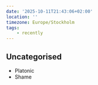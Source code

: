 ```yaml
---
date: '2025-10-11T21:43:06+02:00'
location: ''
timezone: Europe/Stockholm
tags:
    - recently
---
```

## Uncategorised

- Platonic
- Shame

